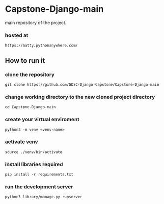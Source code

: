 # Capstone-Django-main
main repository of the project.
### hosted at
`https://natty.pythonanywhere.com/`
## How to run it
### clone the repository
`git clone https://github.com/GDSC-Django-Capstone/Capstone-Django-main`
### change working directory to the new cloned project directory
`cd Capstone-Django-main`
### create your virtual enviroment
`python3 -m venv <venv-name>`
### activate venv
`source ./venv/bin/activate`
### install libraries required
`pip install -r requirements.txt`
### run the development server
`python3 library/manage.py runserver`

